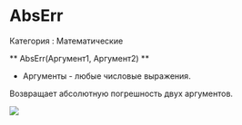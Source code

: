 ﻿
# AbsErr

Категория : Математические

** AbsErr(Аргумент1, Аргумент2) **

* Аргументы - любые числовые выражения.

Возвращает абсолютную погрешность двух аргументов.

![](/mediatag>Математические)

